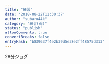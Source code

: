 ```yaml
---
title: "練習"
date: '2018-08-22T11:30:37'
author: "subaru44k"
category: "練習(弱)"
status: "publish"
allowComments: true
convertBreaks: false
entryHash: "b839637f4e2b39d5e38e2ff48575d313"
---
```

28分ジョグ
